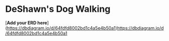 # DeShawn's Dog Walking
[**Add your ERD here**]
(https://dbdiagram.io/d/64fdfd8002bd1c4a5e4b50a1)https://dbdiagram.io/d/64fdfd8002bd1c4a5e4b50a1
